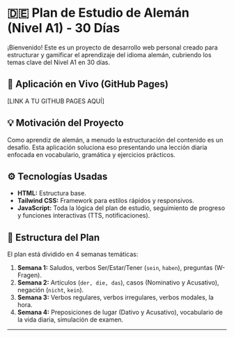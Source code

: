 # 🇩🇪 Plan de Estudio de Alemán (Nivel A1) - 30 Días

¡Bienvenido! Este es un proyecto de desarrollo web personal creado para estructurar y gamificar el aprendizaje del idioma alemán, cubriendo los temas clave del Nivel A1 en 30 días.

## 🚀 Aplicación en Vivo (GitHub Pages)
[LINK A TU GITHUB PAGES AQUÍ]

## 💡 Motivación del Proyecto
Como aprendiz de alemán, a menudo la estructuración del contenido es un desafío. Esta aplicación soluciona eso presentando una lección diaria enfocada en vocabulario, gramática y ejercicios prácticos.

## ⚙️ Tecnologías Usadas
* **HTML:** Estructura base.
* **Tailwind CSS:** Framework para estilos rápidos y responsivos.
* **JavaScript:** Toda la lógica del plan de estudio, seguimiento de progreso y funciones interactivas (TTS, notificaciones).

## 📅 Estructura del Plan
El plan está dividido en 4 semanas temáticas:
1.  **Semana 1:** Saludos, verbos Ser/Estar/Tener (`sein`, `haben`), preguntas (W-Fragen).
2.  **Semana 2:** Artículos (`der, die, das`), casos (Nominativo y Acusativo), negación (`nicht`, `kein`).
3.  **Semana 3:** Verbos regulares, verbos irregulares, verbos modales, la hora.
4.  **Semana 4:** Preposiciones de lugar (Dativo y Acusativo), vocabulario de la vida diaria, simulación de examen.

---
